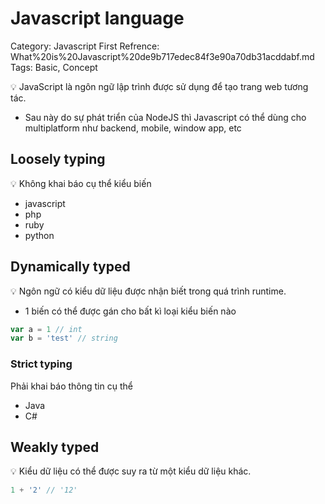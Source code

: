 # Javascript language

Category: Javascript
First Refrence: What%20is%20Javascript%20de9b717edec84f3e90a70db31acddabf.md
Tags: Basic, Concept

<aside>
💡 JavaScript là ngôn ngữ lập trình được sử dụng để tạo trang web tương tác.

</aside>

- Sau này do sự phát triển của NodeJS thì Javascript có thể dùng cho multiplatform như backend, mobile, window app, etc

## ****Loosely typing****

<aside>
💡 Không khai báo cụ thể kiểu biến

</aside>

- javascript
- php
- ruby
- python

## ****Dynamically typed****

<aside>
💡 Ngôn ngữ có kiểu dữ liệu được nhận biết trong quá trình runtime.

</aside>

- 1 biến có thể được gán cho bất kì loại kiểu biến nào

```jsx
var a = 1 // int
var b = 'test' // string
```

### ****Strict typing****

Phải khai báo thông tin cụ thể

- Java
- C#

## ****Weakly typed****

<aside>
💡 Kiểu dữ liệu có thể được suy ra từ một kiểu dữ liệu khác.

</aside>

```jsx
1 + '2' // '12'
```